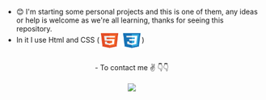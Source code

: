 
- 😊 I'm starting some personal projects and this is one of them, any ideas or help is welcome as we're all learning, thanks for seeing this repository.
-  In it I use Html and CSS (<img align="center" alt="Lucas-HTML" height="30" width="40" src="https://raw.githubusercontent.com/devicons/devicon/master/icons/html5/html5-original.svg"> <img align="center" alt="Lucas-CSS" height="30" width="40" src="https://raw.githubusercontent.com/devicons/devicon/master/icons/css3/css3-original.svg">)
##
<div align="center">- To contact me ✌️ 👇👇 <br> <br> </div>
<div align="center">
<a href="https://www.linkedin.com/in/lucas-silva-bezerra-6223681b4/" target="_blank"><img src="https://img.shields.io/badge/-LinkedIn-%230077B5?style=for-the-badge&logo=linkedin&logoColor=white" target="_blank"></a> 
  </div>

